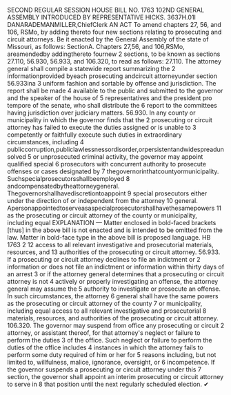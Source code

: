 SECOND REGULAR SESSION
HOUSE BILL NO. 1763
102ND GENERAL ASSEMBLY
INTRODUCED BY REPRESENTATIVE HICKS.
3637H.01I DANARADEMANMILLER,ChiefClerk
AN ACT
To amend chapters 27, 56, and 106, RSMo, by adding thereto four new sections relating to
prosecuting and circuit attorneys.
Be it enacted by the General Assembly of the state of Missouri, as follows:
SectionA. Chapters 27,56, and 106,RSMo, areamendedby addingthereto fournew
2 sections, to be known as sections 27.110, 56.930, 56.933, and 106.320, to read as follows:
27.110. The attorney general shall compile a statewide report summarizing the
2 informationprovided byeach prosecuting andcircuit attorneyunder section 56.933ina
3 uniform fashion and sortable by offense and jurisdiction. The report shall be made
4 available to the public and submitted to the governor and the speaker of the house of
5 representatives and the president pro tempore of the senate, who shall distribute the
6 report to the committees having jurisdiction over judiciary matters.
56.930. In any county or municipality in which the governor finds that the
2 prosecuting or circuit attorney has failed to execute the duties assigned or is unable to
3 competently or faithfully execute such duties in extraordinary circumstances, including
4 publiccorruption,publiclawlessnessordisorder,orpersistentandwidespreadunsolved
5 or unprosecuted criminal activity, the governor may appoint qualified special
6 prosecutors with concurrent authority to prosecute offenses or cases designated by
7 thegovernorinthatcountyormunicipality. Suchspecialprosecutorsshallbeemployed
8 andcompensatedbytheattorneygeneral. Thegovernorshallhavediscretiontoappoint
9 special prosecutors either under the direction of or independent from the attorney
10 general. Apersonappointedtoserveasaspecialprosecutorshallhavethesamepowers
11 as the prosecuting or circuit attorney of the county or municipality, including equal
EXPLANATION — Matter enclosed in bold-faced brackets [thus] in the above bill is not enacted and is
intended to be omitted from the law. Matter in bold-face type in the above bill is proposed language.
HB 1763 2
12 access to all relevant investigative and prosecutorial materials, resources, and
13 authorities of the prosecuting or circuit attorney.
56.933. If a prosecuting or circuit attorney declines to file an indictment or
2 information or does not file an indictment or information within thirty days of an arrest
3 or if the attorney general determines that a prosecuting or circuit attorney is not
4 actively or properly investigating an offense, the attorney general may assume the
5 authority to investigate or prosecute an offense. In such circumstances, the attorney
6 general shall have the same powers as the prosecuting or circuit attorney of the county
7 or municipality, including equal access to all relevant investigative and prosecutorial
8 materials, resources, and authorities of the prosecuting or circuit attorney.
106.320. The governor may suspend from office any prosecuting or circuit
2 attorney, or assistant thereof, for that attorney's neglect or failure to perform the duties
3 of the office. Such neglect or failure to perform the duties of the office includes
4 instances in which the attorney fails to perform some duty required of him or her for
5 reasons including, but not limited to, willfulness, malice, ignorance, oversight, or
6 incompetence. If the governor suspends a prosecuting or circuit attorney under this
7 section, the governor shall appoint an interim prosecuting or circuit attorney to serve in
8 that position until the next regularly scheduled election.
✔